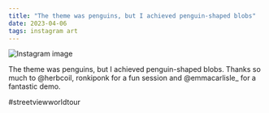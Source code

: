 ```yaml
---
title: "The theme was penguins, but I achieved penguin-shaped blobs"
date: 2023-04-06
tags: instagram art
---
```


![Instagram image](/media/339664353_235678568962912_8479903068772091474_n_18000403441690620.jpg)

The theme was penguins, but I achieved penguin-shaped blobs. Thanks so much to @herbcoil, ronkiponk for a fun session and @emmacarlisle_ for a fantastic demo.

#streetviewworldtour

